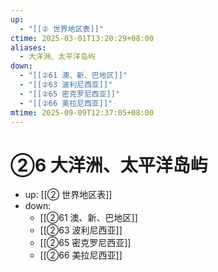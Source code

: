 ```yaml
---
up:
  - "[[② 世界地区表]]"
ctime: 2025-03-01T13:20:29+08:00
aliases:
  - 大洋洲、太平洋岛屿
down:
  - "[[②61 澳、新、巴地区]]"
  - "[[②63 波利尼西亚]]"
  - "[[②65 密克罗尼西亚]]"
  - "[[②66 美拉尼西亚]]"
mtime: 2025-09-09T12:37:05+08:00
---
```


# ②6 大洋洲、太平洋岛屿

- up: [[② 世界地区表]]
- down:	
	- [[②61 澳、新、巴地区]]
	- [[②63 波利尼西亚]]
	- [[②65 密克罗尼西亚]]
	- [[②66 美拉尼西亚]]
	

